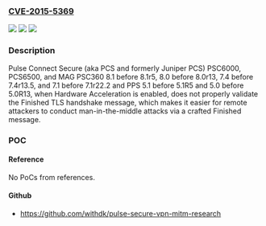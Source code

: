 ### [CVE-2015-5369](https://cve.mitre.org/cgi-bin/cvename.cgi?name=CVE-2015-5369)
![](https://img.shields.io/static/v1?label=Product&message=n%2Fa&color=blue)
![](https://img.shields.io/static/v1?label=Version&message=n%2Fa&color=blue)
![](https://img.shields.io/static/v1?label=Vulnerability&message=n%2Fa&color=brighgreen)

### Description

Pulse Connect Secure (aka PCS and formerly Juniper PCS) PSC6000, PCS6500, and MAG PSC360 8.1 before 8.1r5, 8.0 before 8.0r13, 7.4 before 7.4r13.5, and 7.1 before 7.1r22.2 and PPS 5.1 before 5.1R5 and 5.0 before 5.0R13, when Hardware Acceleration is enabled, does not properly validate the Finished TLS handshake message, which makes it easier for remote attackers to conduct man-in-the-middle attacks via a crafted Finished message.

### POC

#### Reference
No PoCs from references.

#### Github
- https://github.com/withdk/pulse-secure-vpn-mitm-research

